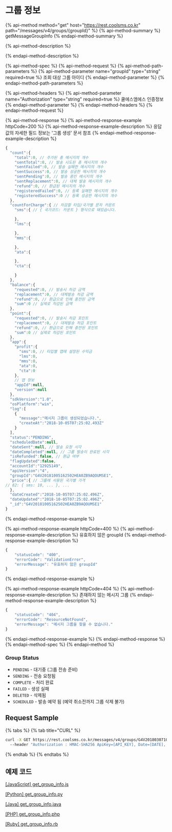 # 그룹 정보

{% api-method method="get" host="https://rest.coolsms.co.kr" path="/messages/v4/groups/{groupId}" %}
{% api-method-summary %}
getMessageGroupInfo
{% endapi-method-summary %}

{% api-method-description %}

{% endapi-method-description %}

{% api-method-spec %}
{% api-method-request %}
{% api-method-path-parameters %}
{% api-method-parameter name="groupId" type="string" required=true %}
조회 대상 그룹 아이디
{% endapi-method-parameter %}
{% endapi-method-path-parameters %}

{% api-method-headers %}
{% api-method-parameter name="Authorization" type="string" required=true %}
쿨에스엠에스 인증정보
{% endapi-method-parameter %}
{% endapi-method-headers %}
{% endapi-method-request %}

{% api-method-response %}
{% api-method-response-example httpCode=200 %}
{% api-method-response-example-description %}
응답 값의 자세한 필드 정보는 '그룹 생성' 문서 참조
{% endapi-method-response-example-description %}

```javascript
{
  "count":{
    "total":0, // 추가된 총 메시지의 개수
    "sentTotal":0, // 발송 시도된 총 메시지의 개수
    "sentFailed":0, // 발송 실패한 메시지의 개수
    "sentSuccess":0, // 발송 성공한 메시지의 개수
    "sentPending":0, // 발송 중인 메시지의 개수
    "sentReplacement":0, // 대체 발송 메시지의 개수
    "refund":0, // 환급된 메시지의 개수
    "registeredFailed":0, // 등록 실패한 메시지의 개수
    "registeredSuccess":0 // 등록 성공한 메시지의 개수
  },
  "countForCharge":{ // 차감할 타입/국가별 문자 카운트
    "sms":{ // { 국가코드: 카운트 } 형식으로 돼있습니다.

    },
    "lms":{

    },
    "mms":{

    },
    "ata":{

    },
    "cta":{

    }
  },
  "balance":{
    "requested":0, // 발송시 차감 금액
    "replacement":0, // 대체발송 차감 금액
    "refund":0, // 환급으로 인해 충전된 금액
    "sum":0 // 실제로 차감된 금액
  },
  "point":{
    "requested":0, // 발송시 차감 포인트
    "replacement":0, // 대체발송 차감 포인트
    "refund":0, // 환급으로 인해 충전된 포인트
    "sum":0 // 실제로 차감된 포인트
  },
  "app":{
    "profit":{
      "sms":0, // 타입별 앱에 설정된 수익금
      "lms":0,
      "mms":0,
      "ata":0,
      "cta":0
    },
    // 앱 정보
    "appId":null,
    "version":null
  },
  "sdkVersion":"1.0",
  "osPlatform":"win",
  "log":[
    {
      "message":"메시지 그룹이 생성되었습니다.",
      "createAt":"2018-10-05T07:25:02.493Z"
    }
  ],
  "status":"PENDING",
  "scheduledDate":null,
  "dateSent":null, // 발송 요청 시각
  "dateCompleted":null, // 그룹 발송이 완료된 시각
  "isRefunded":false, // 환급 여부
  "flagUpdated":false,
  "accountId":"12925149",
  "apiVersion":"4",
  "groupId":"G4V20181005162502HEA0ZB9AQOUMSE1",
  "price":{ // 그룹에 사용된 국가별 가격
// 82: { sms: 10, ... }, ...
  },
  "dateCreated":"2018-10-05T07:25:02.496Z",
  "dateUpdated":"2018-10-05T07:25:02.496Z",
  "_id":"G4V20181005162502HEA0ZB9AQOUMSE1"
}
```
{% endapi-method-response-example %}

{% api-method-response-example httpCode=400 %}
{% api-method-response-example-description %}
유효하지 않은 groupId
{% endapi-method-response-example-description %}

```javascript
{
    "statusCode": "400",
    "errorCode": "ValidationError",
    "errorMessage": "유효하지 않은 groupId"
}
```
{% endapi-method-response-example %}

{% api-method-response-example httpCode=404 %}
{% api-method-response-example-description %}
존재하지 않는 메시지 그룹
{% endapi-method-response-example-description %}

```javascript
{
    "statusCode": "404",
    "errorCode": "ResourceNotFound",
    "errorMessage": "메시지 그룹을 찾을 수 없습니다."
}
```
{% endapi-method-response-example %}
{% endapi-method-response %}
{% endapi-method-spec %}
{% endapi-method %}

### Group Status

* `PENDING` - 대기중 \(그룹 전송 준비\)
* `SENDING` - 전송 요청됨
* `COMPLETE` - 처리 완료
* `FAILED` - 생성 실패
* `DELETED` - 삭제됨
* `SCHEDULED` - 발송 예약 됨 \(예약 취소전까지 그룹 삭제 불가\)

## Request Sample

{% tabs %}
{% tab title="CURL" %}
```bash
curl -X GET https://rest.coolsms.co.kr/messages/v4/groups/G4V20180307105937H3PTASXMNJG2JIO
  --header "Authorization : HMAC-SHA256 ApiKey=[API_KEY], Date=[DATE], Salt=[UNIQID], Signature= [SIGNATURE]" \
```
{% endtab %}
{% endtabs %}

## 예제 코드

[\[JavaScript\] get\_group\_info.js](https://github.com/coolsms/coolsms-v4-examples/javascript/get_group_info.js)

[\[Python\] get\_group\_info.py](https://github.com/coolsms/coolsms-v4-examples/python/get_group_list.py)

[\[Java\] get\_group\_info.java](https://github.com/coolsms/coolsms-v4-examples/java/get_group_list.java)

[\[PHP\] get\_group\_info.php](https://github.com/coolsms/coolsms-v4-examples/php/get_group_list.php)

[\[Ruby\] get\_group\_info.rb](https://github.com/coolsms/coolsms-v4-examples/ruby/get_group_list.rb)

